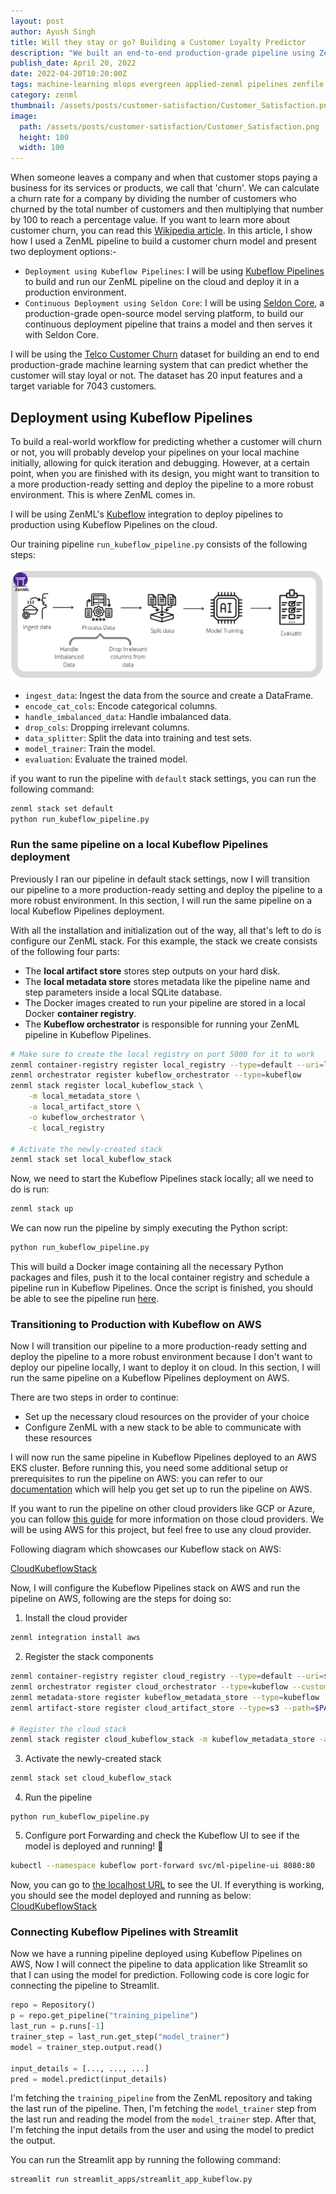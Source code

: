 ```yaml
---
layout: post
author: Ayush Singh
title: Will they stay or go? Building a Customer Loyalty Predictor
description: "We built an end-to-end production-grade pipeline using ZenML for a Customer Churn model that can predict whether a customer will stay or go."
publish_date: April 20, 2022
date: 2022-04-20T10:20:00Z
tags: machine-learning mlops evergreen applied-zenml pipelines zenfile
category: zenml
thumbnail: /assets/posts/customer-satisfaction/Customer_Satisfaction.png
image:
  path: /assets/posts/customer-satisfaction/Customer_Satisfaction.png
  height: 100
  width: 100
---
```


When someone leaves a company and when that customer stops paying a business for its services or products, we call that 'churn'. We can calculate a churn rate for a company by dividing the number of customers who churned by the total number of customers and then multiplying that number by 100 to reach a percentage value. If you want to learn more about customer churn, you can read this [Wikipedia article](https://en.wikipedia.org/wiki/Churn_rate). In this article, I show how I used a ZenML pipeline to build a customer churn model and present two deployment options:-

- `Deployment using Kubeflow Pipelines`: I will be using [Kubeflow Pipelines](https://www.kubeflow.org/docs/components/pipelines/) to build and run our ZenML pipeline on the cloud and deploy it in a production environment.
- `Continuous Deployment using Seldon Core`: I will be using [Seldon Core](https://docs.seldon.io/projects/seldon-core/en/latest/index.html), a production-grade open-source model serving platform, to build our continuous deployment pipeline that trains a model and then serves it with Seldon Core.

I will be using the [Telco Customer Churn](https://www.kaggle.com/datasets/blastchar/telco-customer-churn?datasetId=13996&sortBy=voteCount) dataset for building an end to end production-grade machine learning system that can predict whether the customer will stay loyal or not. The dataset has 20 input features and a target variable for 7043 customers.

## Deployment using Kubeflow Pipelines

To build a real-world workflow for predicting whether a customer will churn or not, you will probably develop your pipelines on your local machine initially, allowing for quick iteration and debugging. However, at a certain point, when you are finished with its design, you might want to transition to a more production-ready setting and deploy the pipeline to a more robust environment. This is where ZenML comes in.

I will be using ZenML's [Kubeflow](https://github.com/zenml-io/zenml/tree/main/examples/kubeflow) integration to deploy pipelines to production using Kubeflow Pipelines on the cloud.

Our training pipeline `run_kubeflow_pipeline.py` consists of the following steps:

![PipelineStepExplanation](/assets/posts/customer-churn/pipelinestepsexplanation.png)

- `ingest_data`: Ingest the data from the source and create a DataFrame.
- `encode_cat_cols`: Encode categorical columns.
- `handle_imbalanced_data`: Handle imbalanced data.
- `drop_cols`: Dropping irrelevant columns.
- `data_splitter`: Split the data into training and test sets.
- `model_trainer`: Train the model.
- `evaluation`: Evaluate the trained model.

if you want to run the pipeline with `default` stack settings, you can run the following command:

```bash
zenml stack set default
python run_kubeflow_pipeline.py
```

### Run the same pipeline on a local Kubeflow Pipelines deployment

Previously I ran our pipeline in default stack settings, now I will transition our pipeline to a more production-ready setting and deploy the pipeline to a more robust environment. In this section, I will run the same pipeline on a local Kubeflow Pipelines deployment.

With all the installation and initialization out of the way, all that's left to do is configure our ZenML stack. For this example, the stack we create consists of the following four parts:

- The **local artifact store** stores step outputs on your hard disk.
- The **local metadata store** stores metadata like the pipeline name and step
  parameters inside a local SQLite database.
- The Docker images created to run your pipeline are stored in a local
  Docker **container registry**.
- The **Kubeflow orchestrator** is responsible for running your ZenML pipeline
  in Kubeflow Pipelines.

```bash
# Make sure to create the local registry on port 5000 for it to work
zenml container-registry register local_registry --type=default --uri=localhost:5000
zenml orchestrator register kubeflow_orchestrator --type=kubeflow
zenml stack register local_kubeflow_stack \
    -m local_metadata_store \
    -a local_artifact_store \
    -o kubeflow_orchestrator \
    -c local_registry

# Activate the newly-created stack
zenml stack set local_kubeflow_stack
```

Now, we need to start the Kubeflow Pipelines stack locally; all we need to do is run:

```bash
zenml stack up
```

We can now run the pipeline by simply executing the Python script:

```bash
python run_kubeflow_pipeline.py
```

This will build a Docker image containing all the necessary Python packages and
files, push it to the local container registry and schedule a pipeline run in
Kubeflow Pipelines. Once the script is finished, you should be able to see the
pipeline run [here](http://localhost:8080/#/runs).

### Transitioning to Production with Kubeflow on AWS

Now I will transition our pipeline to a more production-ready setting and deploy the pipeline to a more robust environment because I don't want to deploy our pipeline locally, I want to deploy it on cloud. In this section, I will run the same pipeline on a Kubeflow Pipelines deployment on AWS.

There are two steps in order to continue:

- Set up the necessary cloud resources on the provider of your choice
- Configure ZenML with a new stack to be able to communicate with these resources

I will now run the same pipeline in Kubeflow Pipelines deployed to an AWS EKS cluster. Before running this, you need some additional setup or prerequisites to run the pipeline on AWS: you can refer to our [documentation](https://docs.zenml.io/features/guide-aws-gcp-azure#pre-requisites) which will help you get set up to run the pipeline on AWS.

If you want to run the pipeline on other cloud providers like GCP or Azure, you can follow [this guide](https://docs.zenml.io/features/guide-aws-gcp-azure) for more information on those cloud providers. We will be using AWS for this project, but feel free to use any cloud provider.

Following diagram which showcases our Kubeflow stack on AWS:

[CloudKubeflowStack](/assets/posts/customer-chull/aws_kubeflow_stack.png)

Now, I will configure the Kubeflow Pipelines stack on AWS and run the pipeline on AWS, following are the steps for doing so:

1. Install the cloud provider

```bash
zenml integration install aws
```

2. Register the stack components

```bash
zenml container-registry register cloud_registry --type=default --uri=$PATH_TO_YOUR_CONTAINER_REGISTRY
zenml orchestrator register cloud_orchestrator --type=kubeflow --custom_docker_base_image_name=YOUR_IMAGE
zenml metadata-store register kubeflow_metadata_store --type=kubeflow
zenml artifact-store register cloud_artifact_store --type=s3 --path=$PATH_TO_YOUR_BUCKET

# Register the cloud stack
zenml stack register cloud_kubeflow_stack -m kubeflow_metadata_store -a cloud_artifact_store -o cloud_orchestrator -c cloud_registry
```

3. Activate the newly-created stack

```bash
zenml stack set cloud_kubeflow_stack
```

4. Run the pipeline

```shell
python run_kubeflow_pipeline.py
```

5. Configure port Forwarding and check the Kubeflow UI to see if the model is deployed and running! 🚀

```bash
kubectl --namespace kubeflow port-forward svc/ml-pipeline-ui 8080:80
```

Now, you can go to [the localhost URL](http://localhost:8080/#/runs) to see the UI. If everything is working, you should see the model deployed and running as below:
[CloudKubeflowStack](/assets/posts/customer-chull/runsuccesskubeflow.png)

### Connecting Kubeflow Pipelines with Streamlit

Now we have a running pipeline deployed using Kubeflow Pipelines on AWS, Now I will connect the pipeline to data application like Streamlit so that I can using the model for prediction. Following code is core logic for connecting the pipeline to Streamlit.

```python
repo = Repository()
p = repo.get_pipeline("training_pipeline")
last_run = p.runs[-1]
trainer_step = last_run.get_step("model_trainer")
model = trainer_step.output.read()

input_details = [..., ..., ...]
pred = model.predict(input_details)
```

I'm fetching the `training_pipeline` from the ZenML repository and taking the last run of the pipeline. Then, I'm fetching the `model_trainer` step from the last run and reading the model from the `model_trainer` step. After that, I'm fetching the input details from the user and using the model to predict the output.

You can run the Streamlit app by running the following command:

```bash
streamlit run streamlit_apps/streamlit_app_kubeflow.py
```
